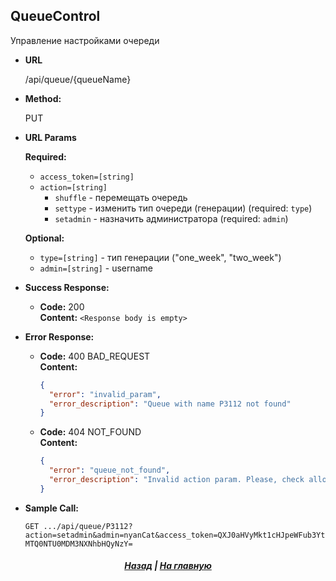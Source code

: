﻿**QueueControl**
----
  Управление настройками очереди

* **URL**

  /api/queue/{queueName}

* **Method:**
  
  PUT
  
*  **URL Params**

   **Required:**
 
   * `access_token=[string]`
   * `action=[string]`
        * `shuffle`     - перемещать очередь
        * `settype`     - изменить тип очереди (генерации) (required: `type`)
        * `setadmin`    - назначить администратора (required: `admin`)
   
   **Optional:**
   
   * `type=[string]`    - тип генерации ("one_week", "two_week")
   * `admin=[string]`   - username


* **Success Response:**

  * **Code:** 200 <br />
    **Content:** `<Response body is empty>`
 
* **Error Response:**

  * **Code:** 400 BAD_REQUEST <br />
    **Content:** 
    ```json
    {
      "error": "invalid_param",
      "error_description": "Queue with name P3112 not found"
    }
    ```
  * **Code:** 404 NOT_FOUND <br/>
    **Content:**
    ```json
    {
      "error": "queue_not_found",
      "error_description": "Invalid action param. Please, check allowed actions"
    }
    ```
    
    
* **Sample Call:**

  `GET .../api/queue/P3112?action=setadmin&admin=nyanCat&access_token=QXJ0aHVyMkt1cHJpeWFub3YtMTQ0NTU0MDM3NXNhbHQyNzY=`

<h5 align=center><a href="/helios-doc/wiki/api">Назад</a> | <a href="helios-doc/wiki">На главную</a></h5>
